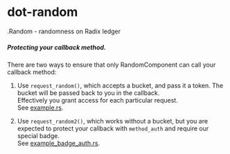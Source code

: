 # dot-random
.Random - randomness on Radix ledger


##### Protecting your callback method.
There are two ways to ensure that only RandomComponent can call your callback method:
1. Use `request_random()`, which accepts a bucket, and pass it a token. The bucket will be passed back to you in the callback.  
Effectively you grant access for each particular request.  
See [example.rs](example/src/example.rs).

2. Use `request_random2()`,  which works without a bucket, but you are expected to protect your callback with `method_auth` and require our special badge.  
See [example_badge_auth.rs](example/src/example_badge_auth.rs).